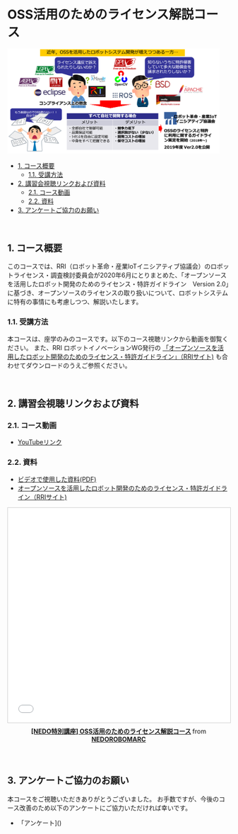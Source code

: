 # OSS活用のためのライセンス解説コース

<div float="right"><img src="/tutorials/01_02_license/fig_license.png" width="480"></div>
<!-- TOC -->

- [1. コース概要](#1-コース概要)
    - [1.1. 受講方法](#11-受講方法)
- [2. 講習会視聴リンクおよび資料](#2-講習会視聴リンクおよび資料)
    - [2.1. コース動画](#21-コース動画)
    - [2.2. 資料](#22-資料)
- [3. アンケートご協力のお願い](#3-アンケートご協力のお願い)

<!-- /TOC -->

<br/>

## 1. コース概要
このコースでは、RRI（ロボット革命・産業IoTイニシアティブ協議会）のロボットライセンス・調査検討委員会が2020年6月にとりまとめた、「オープンソースを活用したロボット開発のためのライセンス・特許ガイドライン　Version 2.0」に基づき、オープンソースのライセンスの取り扱いについて、ロボットシステムに特有の事情にも考慮しつつ、解説いたします。

### 1.1. 受講方法

本コースは、座学のみのコースです。以下のコース視聴リンクから動画を御覧ください。
また、RRI ロボットイノベーションWG発行の [「オープンソースを活用したロボット開発のためのライセンス・特許ガイドライン」（RRIサイト)](https://www.jmfrri.gr.jp/followup/1455tml) も合わせてダウンロードのうえご参照ください。


<br/>

## 2. 講習会視聴リンクおよび資料
### 2.1. コース動画


- [YouTubeリンク](https://www.youtube.com/watch?v=mx1BE5LaDWk)


### 2.2. 資料

- [ビデオで使用した資料(PDF)]()
- [オープンソースを活用したロボット開発のためのライセンス・特許ガイドライン（RRIサイト)](https://www.jmfrri.gr.jp/followup/1455tml)

<div align="center"><iframe src="//www.slideshare.net/slideshow/embed_code/key/6Q8ai3VHrKLIRP" width="595" height="485" frameborder="0" marginwidth="0" marginheight="0" scrolling="no" style="border:1px solid #CCC; border-width:1px; margin-bottom:5px; max-width: 100%;" allowfullscreen> </iframe> <div style="margin-bottom:5px"> <strong> <a href="//www.slideshare.net/NEDOROBOMARC/nedo-oss" title="[NEDO特別講座] OSS活用のためのライセンス解説コース" target="_blank">[NEDO特別講座] OSS活用のためのライセンス解説コース</a> </strong> from <strong><a href="https://www.slideshare.net/NEDOROBOMARC" target="_blank">NEDOROBOMARC</a></strong> </div></div>
<br/>

<br/>

## 3. アンケートご協力のお願い

本コースをご視聴いただきありがとうございました。
お手数ですが、今後のコース改善のため以下のアンケートにご協力いただければ幸いです。

- 「アンケート]()
